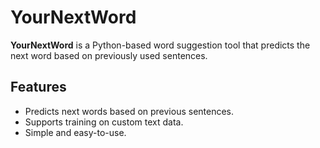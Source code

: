 # YourNextWord

**YourNextWord** is a Python-based word suggestion tool that predicts the next word based on previously used sentences.

## Features
- Predicts next words based on previous sentences.
- Supports training on custom text data.
- Simple and easy-to-use.
